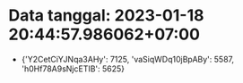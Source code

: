 # Data tanggal: 2023-01-18 20:44:57.986062+07:00

* {'Y2CetCiYJNqa3AHy': 7125, 'vaSiqWDq10jBpABy': 5587, 'h0Hf78A9sNjcETIB': 5625}
